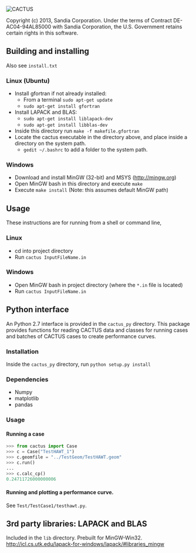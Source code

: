 ![CACTUS](http://energy.sandia.gov/wp/wp-content/gallery/uploads/cactusHeader.png)

Copyright (c) 2013, Sandia Corporation.  Under the terms of Contract
DE-AC04-94AL85000 with Sandia Corporation, the U.S. Government retains
certain rights in this software. 


Building and installing
-----------------------
Also see `install.txt`

### Linux (Ubuntu)
  * Install gfortran if not already installed: 
    * From a terminal `sudo apt-get update`
    * `sudo apt-get install gfortran`
  * Install LAPACK and BLAS:
	* `sudo apt-get install liblapack-dev`
	* `sudo apt-get install libblas-dev`
  * Inside this directory run `make -f makefile.gfortran`
  * Locate the cactus executable in the directory above, and place inside a directory on the
    system path.
    * `gedit ~/.bashrc` to add a folder to the system path.

### Windows
  * Download and install MinGW (32-bit) and MSYS (http://mingw.org)
  * Open MinGW bash in this directory and execute `make`
  * Execute `make install` (Note: this assumes default MinGW path)

Usage
-----
These instructions are for running from a shell or command line, 
### Linux
  * cd into project directory
  * Run `cactus InputFileName.in`

### Windows
  * Open MinGW bash in project directory (where the `*.in` file is located)
  * Run `cactus InputFileName.in`
  
Python interface
----------------
An Python 2.7 interface is provided in the `cactus_py` directory. This package provides 
functions for reading CACTUS data and classes for running cases and batches of CACTUS cases 
to create performance curves.

### Installation
Inside the `cactus_py` directory, run `python setup.py install`

### Dependencies
  * Numpy
  * matplotlib
  * pandas
  
### Usage
#### Running a case
``` python
>>> from cactus import Case
>>> c = Case("TestHAWT_1")
>>> c.geomfile = "../TestGeom/TestHAWT.geom"
>>> c.run()
...
>>> c.calc_cp()
0.24711726000000006
```

#### Running and plotting a performance curve.
See `Test/TestCase1/testhawt.py`.

3rd party libraries: LAPACK and BLAS
------------------------------------
Included in the `lib` directory. Prebuilt for MinGW-Win32.
http://icl.cs.utk.edu/lapack-for-windows/lapack/#libraries_mingw
